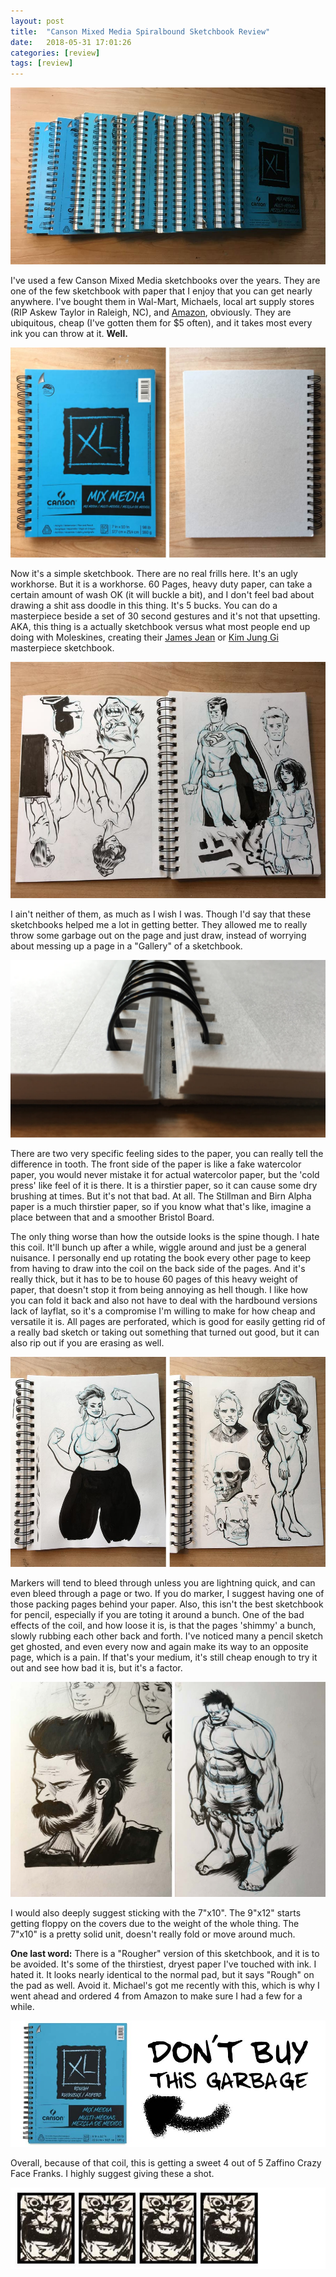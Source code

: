 ```yaml
---
layout: post
title:  "Canson Mixed Media Spiralbound Sketchbook Review"
date:   2018-05-31 17:01:26
categories: [review]
tags: [review]
---
```


![Money Shot of Canson Mixed Media Sketchbooks](/assets/img/blog-images/a-bunch.jpg)

I've used a few Canson Mixed Media sketchbooks over the years.  They are one of the few sketchbook with paper that I enjoy that you can get nearly anywhere.  I've bought them in Wal-Mart, Michaels, local art supply stores (RIP Askew Taylor in Raleigh, NC), and [Amazon](https://www.amazon.com/Mix-Media-Pad-Side-Wire/dp/B0039UMRMW), obviously.  They are ubiquitous, cheap (I've gotten them for $5 often), and it takes most every ink you can throw at it.  **Well.**

<!--more-->

![Canson Mixed Media Sketchbook 7x10 Front and Back](/assets/img/blog-images/front-and-back_0.jpg)

Now it's a simple sketchbook.  There are no real frills here.  It's an ugly workhorse.  But it is a workhorse.  60 Pages, heavy duty paper, can take a certain amount of wash OK (it will buckle a bit), and I don't feel bad about drawing a shit ass doodle in this thing.  It's 5 bucks.  You can do a masterpiece beside a set of 30 second gestures and it's not that upsetting.  AKA, this thing is a actually sketchbook versus what most people end up doing with Moleskines, creating their [James Jean](http://www.jamesjean.com/) or [Kim Jung Gi](https://www.kimjunggius.com/) masterpiece sketchbook.

![Sketches in Canson Mixed Media Sketchbook](/assets/img/blog-images/sketches-spread.jpg)

I ain't neither of them, as much as I wish I was.  Though I'd say that these sketchbooks helped me a lot in getting better.  They allowed me to really throw some garbage out on the page and just draw, instead of worrying about messing up a page in a "Gallery" of a sketchbook.  

![Spine shot of a Canson Mixed Media Sketchbook](/assets/img/blog-images/spine.jpg)

There are two very specific feeling sides to the paper, you can really tell the difference in tooth.  The front side of the paper is like a fake watercolor paper, you would never mistake it for actual watercolor paper, but the 'cold press' like feel of it is there.  It is a thirstier paper, so it can cause some dry brushing at times. But it's not that bad.  At all.  The Stillman and Birn Alpha paper is a much thirstier paper, so if you know what that's like, imagine a place between that and a smoother Bristol Board.  

The only thing worse than how the outside looks is the spine though.  I hate this coil.  It'll bunch up after a while, wiggle around and just be a general nuisance.  I personally end up rotating the book every other page to keep from having to draw into the coil on the back side of the pages.  And it's really thick, but it has to be to house 60 pages of this heavy weight of paper, that doesn't stop it from being annoying as hell though.  I like how you can fold it back and also not have to deal with the hardbound versions lack of layflat, so it's a compromise I'm willing to make for how cheap and versatile it is.  All pages are perforated, which is good for easily getting rid of a really bad sketch or taking out something that turned out good, but it can also rip out if you are erasing as well.

![More Sketches](/assets/img/blog-images/sketches1.jpg)

Markers will tend to bleed through unless you are lightning quick, and can even bleed through a page or two.  If you do marker, I suggest having one of those packing pages behind your paper.  Also, this isn't the best sketchbook for pencil, especially if you are toting it around a bunch.  One of the bad effects of the coil, and how loose it is, is that the pages 'shimmy' a bunch, slowly rubbing each other back and forth.  I've noticed many a pencil sketch get ghosted, and even every now and again make its way to an opposite page, which is a pain.  If that's your medium, it's still cheap enough to try it out and see how bad it is, but it's a factor.

![Isolated Sketches](/assets/img/blog-images/sketches-isolated.jpg)

I would also deeply suggest sticking with the 7"x10".  The 9"x12" starts getting floppy on the covers due to the weight of the whole thing.  The 7"x10" is a pretty solid unit, doesn't really fold or move around much.

**One last word:**  There is a "Rougher" version of this sketchbook, and it is to be avoided.  It's some of the thirstiest, dryest paper I've touched with ink.  I hated it.  It looks nearly identical to the normal pad, but it says "Rough" on the pad as well.  Avoid it.  Michael's got me recently with this, which is why I went ahead and ordered 4 from Amazon to make sure I had a few for a while.

![Rougher Mixed Media Pad is Gross](/assets/img/blog-images/rough-garbage.jpg)

Overall, because of that coil, this is getting a sweet 4 out of 5 Zaffino Crazy Face Franks. I highly suggest giving these a shot.

![Image description](/assets/img/blog-images/zaffino-scale-4-star.jpg)
